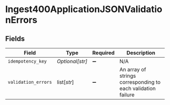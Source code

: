 # Ingest400ApplicationJSONValidationErrors


## Fields

| Field                                                        | Type                                                         | Required                                                     | Description                                                  |
| ------------------------------------------------------------ | ------------------------------------------------------------ | ------------------------------------------------------------ | ------------------------------------------------------------ |
| `idempotency_key`                                            | *Optional[str]*                                              | :heavy_minus_sign:                                           | N/A                                                          |
| `validation_errors`                                          | list[*str*]                                                  | :heavy_minus_sign:                                           | An array of strings corresponding to each validation failure |
